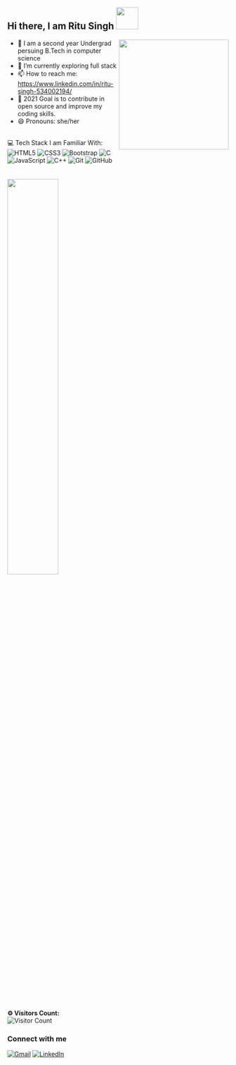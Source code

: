  

<h2> Hi there, I am <a >Ritu Singh </a> <img src="https://media.giphy.com/media/ujrj9aoOdNvXO/giphy.gif" width="50"></h2>
 <img align='right' src="https://media.giphy.com/media/XGmwiw4CkjtAIU3b0z/giphy.gif" width="250"> 
 
- 🏫 I am a second year Undergrad persuing B.Tech in computer science 
- 🔭  I’m currently  exploring full stack
- 📫 How to reach me:  https://www.linkedin.com/in/ritu-singh-534002194/
- 🎯 2021 Goal is to contribute  in open source and improve my coding skills.
- 😄 Pronouns: she/her

<br>
💻 Tech Stack I am Familiar With:
<div class="row">
<img alt="HTML5" src="https://img.shields.io/badge/html5%20-%23E34F26.svg?&style=for-the-badge&logo=html5&logoColor=white"/>
<img alt="CSS3" src="https://img.shields.io/badge/css3%20-%231572B6.svg?&style=for-the-badge&logo=css3&logoColor=white"/>
<img alt="Bootstrap" src="https://img.shields.io/badge/bootstrap%20-%23563D7C.svg?&style=for-the-badge&logo=bootstrap&logoColor=white"/>
<img alt="C" src="https://img.shields.io/badge/c%20-%2300599C.svg?&style=for-the-badge&logo=c&logoColor=white"/>

<img alt="JavaScript" src="https://img.shields.io/badge/javascript%20-%23323330.svg?&style=for-the-badge&logo=javascript&logoColor=%23F7DF1E"/>
<img alt="C++" src="https://img.shields.io/badge/c++%20-%2300599C.svg?&style=for-the-badge&logo=c%2B%2B&ogoColor=white"/>

<img alt="Git" src="https://img.shields.io/badge/git%20-%23F05033.svg?&style=for-the-badge&logo=git&logoColor=white"/>
<img alt="GitHub" src="https://img.shields.io/badge/github%20-%23121011.svg?&style=for-the-badge&logo=github&logoColor=white"/>

</div>
<br /> <br />

<img  src="https://github-readme-stats.vercel.app/api?username=RituSingh2002&show_icons=true&hide_border=true&theme=highcontrast" width="48%" >
 
**⚙️ Visitors Count:**
<br>
![Visitor Count](https://profile-counter.glitch.me/{RituSingh2002}/count.svg)
### Connect with me
<a href="mailto:ritusingh29g@gmail.com"><img alt="Gmail" src="https://img.shields.io/badge/Gmail-D14836?style=for-the-badge&logo=gmail&logoColor=white" /></a>
<a href="https://www.linkedin.com/in/ritu-singh-534002194/"><img alt="LinkedIn" src="https://img.shields.io/badge/linkedin%20-%230077B5.svg?&style=for-the-badge&logo=linkedin&logoColor=white"/></a>
